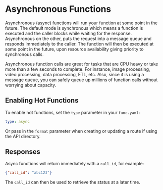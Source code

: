 # Asynchronous Functions

Asynchronous (async) functions will run your function at some point in the future. The default mode is synchronous which means
a function is executed and the caller blocks while waiting for the response. Asynchronous on the other, puts the request into a 
message queue and responds immediately to the caller. The function will then be executed at some point in the future, upon resource availability giving priority to synchronous calls. 

Asynchronous function calls are great for tasks that are CPU heavy or take more than a few seconds to complete.
For instance, image processing, video processing, data processing, ETL, etc. Also, since it is using a message queue, you can safely queue up millions of function calls without worrying about capacity. 

## Enabling Hot Functions

To enable hot functions, set the `type` parameter in your `func.yaml`:

```yaml
type: async
```

Or pass in the `format` parameter when creating or updating a route if using the API directory. 

## Responses

Async functions will return immediately with a `call_id`, for example:

```json
{"call_id": "abc123"}
```

The `call_id` can then be used to retrieve the status at a later time. 


